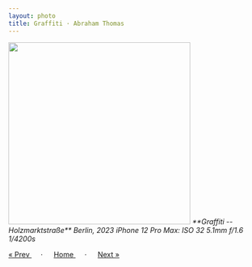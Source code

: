```yaml
---
layout: photo
title: Graffiti · Abraham Thomas
---
```


<img src="/assets/photos/Holzmarkt.jpg" width="360px" class="photo">

<i>
**Graffiti -- Holzmarktstraße**  
Berlin, 2023  
iPhone 12 Pro Max: ISO 32 5.1mm f/1.6 1/4200s
</i>

<a href="/gallery/westkreuz"> &laquo; Prev </a> &emsp; · &emsp; 
<a href="/gallery"> Home </a> &emsp; · &emsp; 
<a href="/gallery/tram"> Next &raquo; </a>
